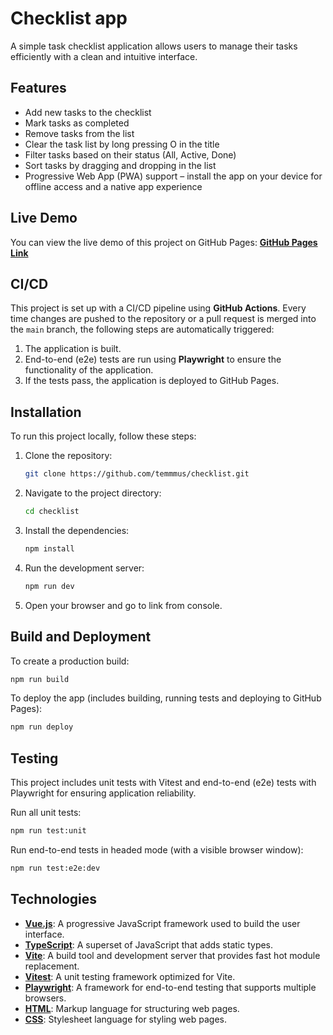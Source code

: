 # Checklist app

A simple task checklist application allows users to manage their tasks efficiently with a clean and intuitive interface.

## Features

- Add new tasks to the checklist
- Mark tasks as completed
- Remove tasks from the list
- Clear the task list by long pressing O in the title
- Filter tasks based on their status (All, Active, Done)
- Sort tasks by dragging and dropping in the list
- Progressive Web App (PWA) support – install the app on your device for offline access and a native app experience

## Live Demo

You can view the live demo of this project on GitHub Pages: **<a href="https://temmmus.github.io/checklist" target="_blank">GitHub Pages Link</a>**

## CI/CD

This project is set up with a CI/CD pipeline using **GitHub Actions**. Every time changes are pushed to the repository or a pull request is merged into the `main` branch, the following steps are automatically triggered:

1. The application is built.
2. End-to-end (e2e) tests are run using **Playwright** to ensure the functionality of the application.
3. If the tests pass, the application is deployed to GitHub Pages.

## Installation

To run this project locally, follow these steps:

1. Clone the repository:
   ```bash
   git clone https://github.com/temmmus/checklist.git
   ```
2. Navigate to the project directory:
   ```bash
   cd checklist
   ```
3. Install the dependencies:
   ```bash
   npm install
   ```
4. Run the development server:
   ```bash
   npm run dev
   ```
5. Open your browser and go to link from console.

## Build and Deployment

To create a production build:

```bash
npm run build
```

To deploy the app (includes building, running tests and deploying to GitHub Pages):

```bash
npm run deploy
```

## Testing

This project includes unit tests with Vitest and end-to-end (e2e) tests with Playwright for ensuring application reliability.

Run all unit tests:

```bash
npm run test:unit
```

Run end-to-end tests in headed mode (with a visible browser window):

```bash
npm run test:e2e:dev
```

## Technologies

- **<a href="https://vuejs.org/" target="_blank">Vue.js</a>**: A progressive JavaScript framework used to build the user interface.
- **<a href="https://www.typescriptlang.org/" target="_blank">TypeScript</a>**: A superset of JavaScript that adds static types.
- **<a href="https://vite.dev/" target="_blank">Vite</a>**: A build tool and development server that provides fast hot module replacement.
- **<a href="https://vitest.dev/" target="_blank">Vitest</a>**: A unit testing framework optimized for Vite.
- **<a href="https://playwright.dev/" target="_blank">Playwright</a>**: A framework for end-to-end testing that supports multiple browsers.
- **<a href="https://developer.mozilla.org/en-US/docs/Web/HTML" target="_blank">HTML</a>**: Markup language for structuring web pages.
- **<a href="https://www.w3.org/Style/CSS/" target="_blank">CSS</a>**: Stylesheet language for styling web pages.
